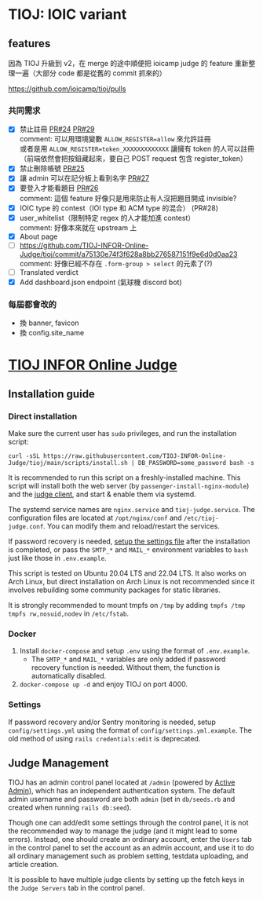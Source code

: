 TIOJ: IOIC variant
==

## features

因為 TIOJ 升級到 v2，在 merge 的途中順便把 ioicamp judge 的 feature 重新整理一遍（大部分 code 都是從舊的 commit 抓來的）

https://github.com/ioicamp/tioj/pulls

### 共同需求

- [X] 禁止註冊 [PR#24](https://github.com/ioicamp/tioj/commit/f9a13ec740d1f16791162338332f928ae312fba8) [PR#29](https://github.com/ioicamp/tioj/commit/effec6456dd36c6f976cccb52a25a277573951b3) \
    comment: 可以用環境變數 `ALLOW_REGISTER=allow` 來允許註冊 \
    或者是用 `ALLOW_REGISTER=token_XXXXXXXXXXXXX` 讓擁有 token 的人可以註冊 \
    （前端依然會把按鈕藏起來，要自己 POST request 包含 register_token）
- [X] 禁止刪除帳號 [PR#25](https://github.com/ioicamp/tioj/commit/979e37bbcdba854c39aebc0c54ab53702c6d526b)
- [X] 讓 admin 可以在記分板上看到名字 [PR#27](https://github.com/ioicamp/tioj/commit/6efa6fba7b249a9c808a66ff87a0e1f4b6599d97)
- [X] 要登入才能看題目 [PR#26](https://github.com/ioicamp/tioj/commit/6916bcb879097255e3cd5183f90ceab2bd1c3515) \
    comment: 這個 feature 好像只是用來防止有人沒把題目開成 invisible?
- [X] IOIC type 的 contest（IOI type 和 ACM type 的混合） (PR#28)
- [X] user_whitelist（限制特定 regex 的人才能加進 contest） \
    comment: 好像本來就在 upstream 上
- [X] About page
- [ ] https://github.com/TIOJ-INFOR-Online-Judge/tioj/commit/a75130e74f3f628a8bb276587151f9e6d0d0aa23 \
    comment: 好像已經不存在 `.form-group > select` 的元素了(?)
- [ ] Translated verdict
- [X] Add dashboard.json endpoint (氣球機 discord bot)

### 每屆都會改的

- 換 banner, favicon
- 換 config.site_name

[TIOJ INFOR Online Judge](http://tioj.ck.tp.edu.tw/)
==

## Installation guide

### Direct installation

Make sure the current user has `sudo` privileges, and run the installation script:

```
curl -sSL https://raw.githubusercontent.com/TIOJ-INFOR-Online-Judge/tioj/main/scripts/install.sh | DB_PASSWORD=some_password bash -s
```

It is recommended to run this script on a freshly-installed machine. This script will install both the web server (by `passenger-install-nginx-module`) and the [judge client](https://github.com/TIOJ-INFOR-Online-Judge/tioj-judge), and start & enable them via systemd.

The systemd service names are `nginx.service` and `tioj-judge.service`. The configuration files are located at `/opt/nginx/conf` and `/etc/tioj-judge.conf`. You can modify them and reload/restart the services.

If password recovery is needed, [setup the settings file](#settings) after the installation is completed, or pass the `SMTP_*` and `MAIL_*` environment variables to `bash` just like those in `.env.example`.

This script is tested on Ubuntu 20.04 LTS and 22.04 LTS. It also works on Arch Linux, but direct installation on Arch Linux is not recommended since it involves rebuilding some community packages for static libraries.

It is strongly recommended to mount tmpfs on `/tmp` by adding `tmpfs /tmp tmpfs rw,nosuid,nodev` in `/etc/fstab`.

### Docker

1. Install `docker-compose` and setup `.env` using the format of `.env.example`.
    - The `SMTP_*` and `MAIL_*` variables are only added if password recovery function is needed. Without them, the function is automatically disabled.
2. `docker-compose up -d` and enjoy TIOJ on port 4000.

### Settings

If password recovery and/or Sentry monitoring is needed, setup `config/settings.yml` using the format of `config/settings.yml.example`. The old method of using `rails credentials:edit` is deprecated.

## Judge Management

TIOJ has an admin control panel located at `/admin` (powered by [Active Admin](https://activeadmin.info/)), which has an independent authentication system. The default admin username and password are both `admin` (set in `db/seeds.rb` and created when running `rails db:seed`).

Though one can add/edit some settings through the control panel, it is not the recommended way to manage the judge (and it might lead to some errors). Instead, one should create an ordinary account, enter the `Users` tab in the control panel to set the account as an admin account, and use it to do all ordinary management such as problem setting, testdata uploading, and article creation.

It is possible to have multiple judge clients by setting up the fetch keys in the `Judge Servers` tab in the control panel.
